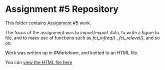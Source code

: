 # Assignment #5 Repository 

This folder contains [Assignment #5](https://stat545.stat.ubc.ca/evaluation/hw05/hw05/) work.

The focus of the assignment was to import/export data, to write a figure to file, and to make use of functions such as *fct_infreq()* , *fct_relevel()*, and so on.

Work was written up in _RMarkdown_, and knitted to an HTML file.

You can [view the HTML file here](https://stat545-ubc-hw-2019-20.github.io/stat545-hw-MarinStatsLectures/hw05/hw05_import_data_and_more.html)
